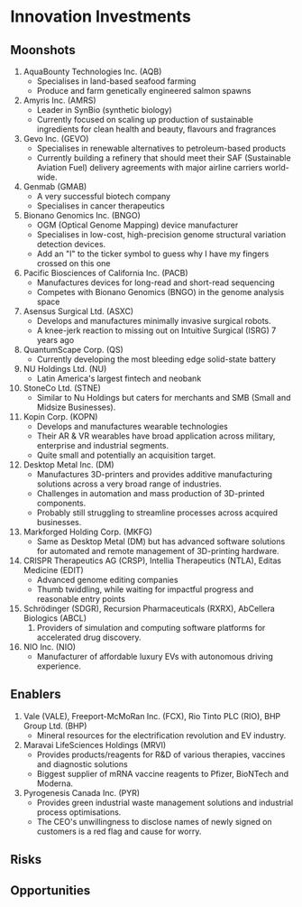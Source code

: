 # Innovation Investments

## Moonshots

1. AquaBounty Technologies Inc. (AQB)
   - Specialises in land-based seafood farming
   - Produce and farm  genetically engineered salmon spawns
2. Amyris Inc. (AMRS)
   - Leader in SynBio (synthetic biology)
   - Currently focused on scaling up production of sustainable ingredients for clean health and beauty, flavours and fragrances
3. Gevo Inc. (GEVO)
   - Specialises in renewable alternatives to petroleum-based products
   - Currently building a refinery that should meet their SAF (Sustainable Aviation Fuel) delivery agreements with major airline carriers world-wide.
4. Genmab (GMAB)
   - A very successful biotech company
   - Specialises in cancer therapeutics
5. Bionano Genomics Inc. (BNGO)
   - OGM (Optical Genome Mapping) device manufacturer
   - Specialises in low-cost, high-precision genome structural variation detection devices.
   - Add an "I" to the ticker symbol to guess why I have my fingers crossed on this one
6. Pacific Biosciences of California Inc. (PACB)
   - Manufactures devices for long-read and short-read sequencing
   - Competes with Bionano Genomics (BNGO) in the genome analysis space
7. Asensus Surgical Ltd. (ASXC)
   - Develops and manufactures minimally invasive surgical robots.
   - A knee-jerk reaction to missing out on Intuitive Surgical (ISRG) 7 years ago
8. QuantumScape Corp. (QS)
   - Currently developing the most bleeding edge solid-state battery
9. NU Holdings Ltd. (NU)
    - Latin America's largest fintech and neobank
10. StoneCo Ltd. (STNE)
    - Similar to Nu Holdings but caters for merchants and SMB (Small and Midsize Businesses).
11. Kopin Corp. (KOPN)
    - Develops and manufactures wearable technologies
    - Their AR & VR wearables have broad application across military, enterprise and industrial segments.
    - Quite small and potentially an acquisition target.
12. Desktop Metal Inc. (DM)
    - Manufactures 3D-printers and provides additive manufacturing solutions across a very broad range of industries.
    - Challenges in automation and mass production of 3D-printed components.
    - Probably still struggling to streamline processes across acquired businesses.
13. Markforged Holding Corp. (MKFG)
    - Same as Desktop Metal (DM) but has advanced software solutions for automated and remote management of 3D-printing hardware.
14. CRISPR Therapeutics AG (CRSP), Intellia Therapeutics (NTLA), Editas Medicine (EDIT)
    - Advanced genome editing companies
    - Thumb twiddling, while waiting for impactful progress and reasonable entry points
15. Schrödinger (SDGR), Recursion Pharmaceuticals (RXRX), AbCellera Biologics (ABCL)
    1. Providers of simulation and computing software platforms for accelerated drug discovery.
16. NIO Inc. (NIO)
    - Manufacturer of affordable luxury EVs with autonomous driving experience.

## Enablers

1. Vale (VALE), Freeport-McMoRan Inc. (FCX), Rio Tinto PLC (RIO), BHP Group Ltd. (BHP)
   - Mineral resources for the electrification revolution and EV industry.
2. Maravai LifeSciences Holdings (MRVI)
    - Provides products/reagents for R&D of various therapies, vaccines and diagnostic solutions
    - Biggest supplier of mRNA vaccine reagents to Pfizer, BioNTech and Moderna.
3. Pyrogenesis Canada Inc. (PYR)
   - Provides green industrial waste management solutions and industrial process optimisations.
   - The CEO's unwillingness to disclose names of newly signed on customers is a red flag and cause for worry.

## Risks

## Opportunities
